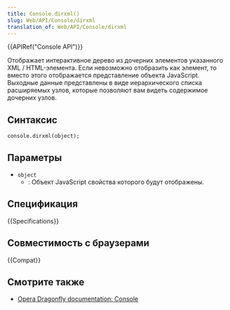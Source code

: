 ```yaml
---
title: Console.dirxml()
slug: Web/API/Console/dirxml
translation_of: Web/API/Console/dirxml
---
```

{{APIRef("Console API")}}

Отображает интерактивное дерево из дочерних элементов указанного XML / HTML-элемента. Если невозможно отобразить как элемент, то вместо этого отображается представление объекта JavaScript. Выходные данные представлены в виде иерархического списка расширяемых узлов, которые позволяют вам видеть содержимое дочерних узлов.

## Синтаксис

```
console.dirxml(object);
```

## Параметры

- `object`
  - : Объект JavaScript свойства которого будут отображены.

## Спецификация

{{Specifications}}

## Совместимость с браузерами

{{Compat}}

## Смотрите также

- [Opera Dragonfly documentation: Console](http://www.opera.com/dragonfly/documentation/console/)
